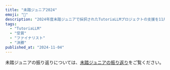 ```yaml
---
title: "未踏ジュニア2024"
emoji: "🏢"
description: "2024年度未踏ジュニアで採択されたTutoriaLLMプロジェクトの支援を11月4日の成果報告会をもって修了しました。同日にビジョナル株式会社様より、企業賞としてVisional賞を受賞しました。また、同月末には特に顕著な成果を残したクリエイターに与えられる、スーパークリエータの認定を受けました。"
tags:
  - "TutoriaLLM"
  - "受賞"
  - "ファイナリスト"
  - "決勝"
published_at: "2024-11-04"
---
```


未踏ジュニアの振り返りについては、[未踏ジュニアの振り返り](https://tokumaru.work/ja/blog/notes/revise-mitou-jr)をご覧ください。
